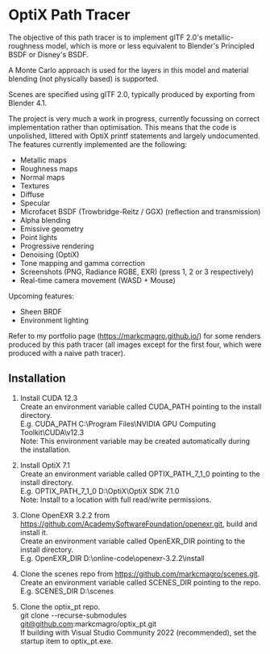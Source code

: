 # OptiX Path Tracer

The objective of this path tracer is to implement glTF 2.0's metallic-roughness model, which is more or less equivalent to Blender's Principled BSDF or Disney's BSDF.

A Monte Carlo approach is used for the layers in this model and material blending (not physically based) is supported.

Scenes are specified using glTF 2.0, typically produced by exporting from Blender 4.1.

The project is very much a work in progress, currently focussing on correct implementation rather than optimisation. This means that the code is unpolished, littered with OptiX printf statements and largely undocumented. The features currently implemented are the following:

- Metallic maps
- Roughness maps
- Normal maps
- Textures
- Diffuse
- Specular
- Microfacet BSDF (Trowbridge-Reitz / GGX) (reflection and transmission)
- Alpha blending
- Emissive geometry
- Point lights
- Progressive rendering
- Denoising (OptiX)
- Tone mapping and gamma correction
- Screenshots (PNG, Radiance RGBE, EXR) (press 1, 2 or 3 respectively)
- Real-time camera movement (WASD + Mouse)

Upcoming features:
- Sheen BRDF
- Environment lighting

Refer to my portfolio page (https://markcmagro.github.io/) for some renders produced by this path tracer (all images except for the first four, which were produced with a naive path tracer).

## Installation

1. Install CUDA 12.3  
   Create an environment variable called CUDA_PATH pointing to the install directory.  
   E.g. CUDA_PATH C:\Program Files\NVIDIA GPU Computing Toolkit\CUDA\v12.3  
   Note: This environment variable may be created automatically during the installation.

1. Install OptiX 7.1  
   Create an environment variable called OPTIX_PATH_7_1_0 pointing to the install directory.  
   E.g. OPTIX_PATH_7_1_0 D:\OptiX\OptiX SDK 7.1.0  
   Note: Install to a location with full read/write permissions.

1. Clone OpenEXR 3.2.2 from https://github.com/AcademySoftwareFoundation/openexr.git, build and install it.  
   Create an environment variable called OpenEXR_DIR pointing to the install directory.  
   E.g. OpenEXR_DIR D:\online-code\openexr-3.2.2\install
      
1. Clone the scenes repo from https://github.com/markcmagro/scenes.git.  
   Create an environment variable called SCENES_DIR pointing to the repo.  
   E.g. SCENES_DIR D:\scenes

1. Clone the optix_pt repo.  
   git clone --recurse-submodules git@github.com:markcmagro/optix_pt.git  
   If building with Visual Studio Community 2022 (recommended), set the startup item to optix_pt.exe.
